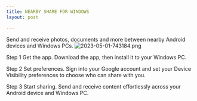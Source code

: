 ```yaml
---
title: NEARBY SHARE FOR WINDOWS
layout: post

---
```

Send and receive photos, documents and more between nearby Android devices and Windows PCs.
![2023-05-01-743184.png](https://dev7083.github.io/kernelhackers_blog/assets/2023-05-01-743184.png)

Step 1
Get the app.
Download the app, then install it to your Windows PC.


Step 2
Set preferences.
Sign into your Google account and set your Device Visibility preferences to choose who can share with you.


Step 3
Start sharing.
Send and receive content effortlessly across your Android device and Windows PC.
